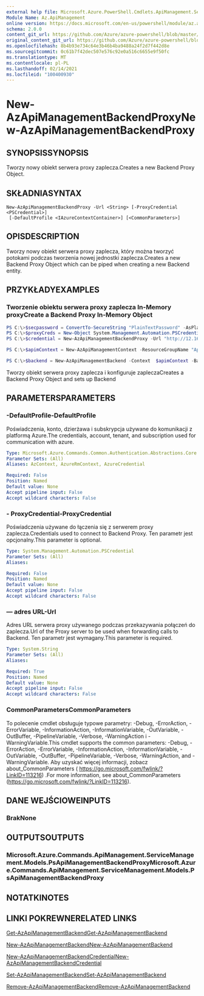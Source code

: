 ```yaml
---
external help file: Microsoft.Azure.PowerShell.Cmdlets.ApiManagement.ServiceManagement.dll-Help.xml
Module Name: Az.ApiManagement
online version: https://docs.microsoft.com/en-us/powershell/module/az.apimanagement/new-azapimanagementbackendproxy
schema: 2.0.0
content_git_url: https://github.com/Azure/azure-powershell/blob/master/src/ApiManagement/ApiManagement/help/New-AzApiManagementBackendProxy.md
original_content_git_url: https://github.com/Azure/azure-powershell/blob/master/src/ApiManagement/ApiManagement/help/New-AzApiManagementBackendProxy.md
ms.openlocfilehash: 8b4b93e734c64e3b46b4ba9488a24f2d7f442d8e
ms.sourcegitcommit: 0c61b7f42dec507e576c92e0a516c6655e9f50fc
ms.translationtype: MT
ms.contentlocale: pl-PL
ms.lasthandoff: 02/14/2021
ms.locfileid: "100400930"
---
```

# <span data-ttu-id="97227-101">New-AzApiManagementBackendProxy</span><span class="sxs-lookup"><span data-stu-id="97227-101">New-AzApiManagementBackendProxy</span></span>

## <span data-ttu-id="97227-102">SYNOPSIS</span><span class="sxs-lookup"><span data-stu-id="97227-102">SYNOPSIS</span></span>
<span data-ttu-id="97227-103">Tworzy nowy obiekt serwera proxy zaplecza.</span><span class="sxs-lookup"><span data-stu-id="97227-103">Creates a new Backend Proxy Object.</span></span>

## <span data-ttu-id="97227-104">SKŁADNIA</span><span class="sxs-lookup"><span data-stu-id="97227-104">SYNTAX</span></span>

```
New-AzApiManagementBackendProxy -Url <String> [-ProxyCredential <PSCredential>]
 [-DefaultProfile <IAzureContextContainer>] [<CommonParameters>]
```

## <span data-ttu-id="97227-105">OPIS</span><span class="sxs-lookup"><span data-stu-id="97227-105">DESCRIPTION</span></span>
<span data-ttu-id="97227-106">Tworzy nowy obiekt serwera proxy zaplecza, który można tworzyć potokami podczas tworzenia nowej jednostki zaplecza.</span><span class="sxs-lookup"><span data-stu-id="97227-106">Creates a new Backend Proxy Object which can be piped when creating a new Backend entity.</span></span>

## <span data-ttu-id="97227-107">PRZYKŁADY</span><span class="sxs-lookup"><span data-stu-id="97227-107">EXAMPLES</span></span>

### <span data-ttu-id="97227-108">Tworzenie obiektu serwera proxy zaplecza In-Memory proxy</span><span class="sxs-lookup"><span data-stu-id="97227-108">Create a Backend Proxy In-Memory Object</span></span>
```powershell
PS C:\>$secpassword = ConvertTo-SecureString "PlainTextPassword" -AsPlainText -Force
PS C:\>$proxyCreds = New-Object System.Management.Automation.PSCredential ("foo", $secpassword)
PS C:\>$credential = New-AzApiManagementBackendProxy -Url "http://12.168.1.1:8080" -ProxyCredential $proxyCreds

PS C:\>$apimContext = New-AzApiManagementContext -ResourceGroupName "Api-Default-WestUS" -ServiceName "contoso"

PS C:\>$backend = New-AzApiManagementBackend -Context  $apimContext -BackendId 123 -Url 'https://contoso.com/awesomeapi' -Protocol http -Title "first backend" -SkipCertificateChainValidation $true -Proxy $credential -Description "backend with proxy server"
```

<span data-ttu-id="97227-109">Tworzy obiekt serwera proxy zaplecza i konfiguruje zaplecza</span><span class="sxs-lookup"><span data-stu-id="97227-109">Creates a Backend Proxy Object and sets up Backend</span></span>

## <span data-ttu-id="97227-110">PARAMETERS</span><span class="sxs-lookup"><span data-stu-id="97227-110">PARAMETERS</span></span>

### <span data-ttu-id="97227-111">-DefaultProfile</span><span class="sxs-lookup"><span data-stu-id="97227-111">-DefaultProfile</span></span>
<span data-ttu-id="97227-112">Poświadczenia, konto, dzierżawa i subskrypcja używane do komunikacji z platformą Azure.</span><span class="sxs-lookup"><span data-stu-id="97227-112">The credentials, account, tenant, and subscription used for communication with azure.</span></span>

```yaml
Type: Microsoft.Azure.Commands.Common.Authentication.Abstractions.Core.IAzureContextContainer
Parameter Sets: (All)
Aliases: AzContext, AzureRmContext, AzureCredential

Required: False
Position: Named
Default value: None
Accept pipeline input: False
Accept wildcard characters: False
```

### <span data-ttu-id="97227-113">- ProxyCredential</span><span class="sxs-lookup"><span data-stu-id="97227-113">-ProxyCredential</span></span>
<span data-ttu-id="97227-114">Poświadczenia używane do łączenia się z serwerem proxy zaplecza.</span><span class="sxs-lookup"><span data-stu-id="97227-114">Credentials used to connect to Backend Proxy.</span></span> <span data-ttu-id="97227-115">Ten parametr jest opcjonalny.</span><span class="sxs-lookup"><span data-stu-id="97227-115">This parameter is optional.</span></span>

```yaml
Type: System.Management.Automation.PSCredential
Parameter Sets: (All)
Aliases:

Required: False
Position: Named
Default value: None
Accept pipeline input: False
Accept wildcard characters: False
```

### <span data-ttu-id="97227-116">— adres URL</span><span class="sxs-lookup"><span data-stu-id="97227-116">-Url</span></span>
<span data-ttu-id="97227-117">Adres URL serwera proxy używanego podczas przekazywania połączeń do zaplecza.</span><span class="sxs-lookup"><span data-stu-id="97227-117">Url of the Proxy server to be used when forwarding calls to Backend.</span></span>
<span data-ttu-id="97227-118">Ten parametr jest wymagany.</span><span class="sxs-lookup"><span data-stu-id="97227-118">This parameter is required.</span></span>

```yaml
Type: System.String
Parameter Sets: (All)
Aliases:

Required: True
Position: Named
Default value: None
Accept pipeline input: False
Accept wildcard characters: False
```

### <span data-ttu-id="97227-119">CommonParameters</span><span class="sxs-lookup"><span data-stu-id="97227-119">CommonParameters</span></span>
<span data-ttu-id="97227-120">To polecenie cmdlet obsługuje typowe parametry: -Debug, -ErrorAction, -ErrorVariable, -InformationAction, -InformationVariable, -OutVariable, -OutBuffer, -PipelineVariable, -Verbose, -WarningAction i -WarningVariable.</span><span class="sxs-lookup"><span data-stu-id="97227-120">This cmdlet supports the common parameters: -Debug, -ErrorAction, -ErrorVariable, -InformationAction, -InformationVariable, -OutVariable, -OutBuffer, -PipelineVariable, -Verbose, -WarningAction, and -WarningVariable.</span></span> <span data-ttu-id="97227-121">Aby uzyskać więcej informacji, zobacz about_CommonParameters ( https://go.microsoft.com/fwlink/?LinkID=113216) .</span><span class="sxs-lookup"><span data-stu-id="97227-121">For more information, see about_CommonParameters (https://go.microsoft.com/fwlink/?LinkID=113216).</span></span>

## <span data-ttu-id="97227-122">DANE WEJŚCIOWE</span><span class="sxs-lookup"><span data-stu-id="97227-122">INPUTS</span></span>

### <span data-ttu-id="97227-123">Brak</span><span class="sxs-lookup"><span data-stu-id="97227-123">None</span></span>

## <span data-ttu-id="97227-124">OUTPUTS</span><span class="sxs-lookup"><span data-stu-id="97227-124">OUTPUTS</span></span>

### <span data-ttu-id="97227-125">Microsoft.Azure.Commands.ApiManagement.ServiceManagement.Models.PsApiManagementBackendProxy</span><span class="sxs-lookup"><span data-stu-id="97227-125">Microsoft.Azure.Commands.ApiManagement.ServiceManagement.Models.PsApiManagementBackendProxy</span></span>

## <span data-ttu-id="97227-126">NOTATKI</span><span class="sxs-lookup"><span data-stu-id="97227-126">NOTES</span></span>

## <span data-ttu-id="97227-127">LINKI POKREWNE</span><span class="sxs-lookup"><span data-stu-id="97227-127">RELATED LINKS</span></span>

[<span data-ttu-id="97227-128">Get-AzApiManagementBackend</span><span class="sxs-lookup"><span data-stu-id="97227-128">Get-AzApiManagementBackend</span></span>](./Get-AzApiManagementBackend.md)

[<span data-ttu-id="97227-129">New-AzApiManagementBackend</span><span class="sxs-lookup"><span data-stu-id="97227-129">New-AzApiManagementBackend</span></span>](./New-AzApiManagementBackend.md)

[<span data-ttu-id="97227-130">New-AzApiManagementBackendCredential</span><span class="sxs-lookup"><span data-stu-id="97227-130">New-AzApiManagementBackendCredential</span></span>](./New-AzApiManagementBackendCredential.md)

[<span data-ttu-id="97227-131">Set-AzApiManagementBackend</span><span class="sxs-lookup"><span data-stu-id="97227-131">Set-AzApiManagementBackend</span></span>](./Set-AzApiManagementBackend.md)

[<span data-ttu-id="97227-132">Remove-AzApiManagementBackend</span><span class="sxs-lookup"><span data-stu-id="97227-132">Remove-AzApiManagementBackend</span></span>](./Remove-AzApiManagementBackend.md)
